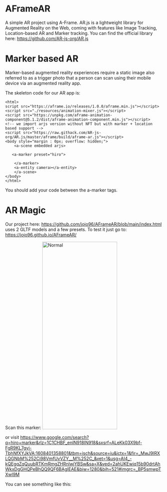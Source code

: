 # AFrameAR
A simple AR project using A-Frame. AR.js is a lightweight library for Augmented Reality on the Web, coming with features like Image Tracking, Location-based AR and Marker tracking.
You can find the official library here: https://github.com/AR-js-org/AR.js

# Marker based AR

Marker-based augmented reality experiences require a static image also referred to as a trigger photo that a person can scan using their mobile device via an augmented reality app.


The skeleton code for our AR app is:
	
    <html>
    script src="https://aframe.io/releases/1.0.0/aframe.min.js"></script>
	<script src="./resources/animation-mixer.js"></script>
	<script src="https://unpkg.com/aframe-animation-component@5.1.2/dist/aframe-animation-component.min.js"></script>
    <!-- we import arjs version without NFT but with marker + location based support -->
    <script src="https://raw.githack.com/AR-js-org/AR.js/master/aframe/build/aframe-ar.js"></script>
    <body style="margin : 0px; overflow: hidden;">
        <a-scene embedded arjs>
       
       <a-marker preset="hiro">
		
        </a-marker>
        <a-entity camera></a-entity>
        </a-scene>
    </body>	
    </html>


You should add your code between the a-marker tags.


# AR Magic

Our project here: https://github.com/jojo96/AFrameAR/blob/main/index.html uses 2 GLTF models and a few presets. To test it just go to:
https://jojo96.github.io/AFrameAR/

Scan this marker:
<img src="https://github.com/jojo96/AFrameAR/blob/main/hiro.png" width=69% height=600 alt="Normal">

or visit https://www.google.com/search?q=hiro+marker&rlz=1C1CHBF_enIN918IN918&sxsrf=ALeKk03X9bf-FgR9KL7gyi-TbhNfXYJkVA:1608401358801&tbm=isch&source=iu&ictx=1&fir=_MwJ9lRXLQGNbM%252Ci98VmfUvVZY__M%252C_&vet=1&usg=AI4_-kQEgqZqQuubRTKmRmgZHRnlwjYBSw&sa=X&ved=2ahUKEwiq15b90drtAhWkxDgGHQPeBhQQ9QF6BAgIEAE&biw=1280&bih=521#imgrc=_BP5smwpTXwl9M

You can see something like this:



